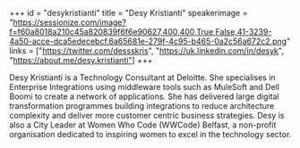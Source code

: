 +++
id = "desykristianti"
title = "Desy Kristianti"
speakerimage = "https://sessionize.com/image?f=f60a8018a210c45a820839f6f6e90627,400,400,True,False,41-3239-4a50-acce-dca5edecebcf.6a65681e-279f-4c95-b465-0a2c56a672c2.png"
links = ["https://twitter.com/dessskris", "https://uk.linkedin.com/in/desyk", "https://about.me/desy.kristianti"]
+++

Desy Kristianti is a Technology Consultant at Deloitte. She specialises in Enterprise Integrations using middleware tools such as MuleSoft and Dell Boomi to create a network of applications. She has delivered large digital transformation programmes building integrations to reduce architecture complexity and deliver more customer centric business strategies. Desy is also a City Leader at Women Who Code (WWCode) Belfast, a non-profit organisation dedicated to inspiring women to excel in the technology sector.